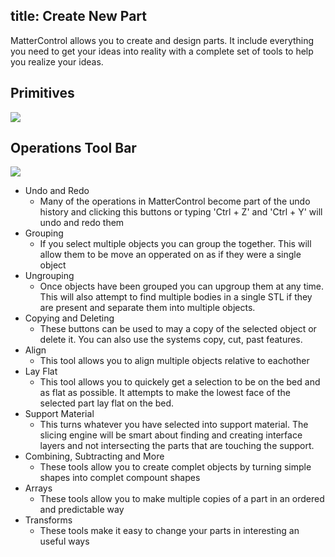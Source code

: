 title: Create New Part
---
MatterControl allows you to create and design parts. It include everything you need to get your ideas into reality with a complete set of tools to help you realize your ideas.

## Primitives
![](https://lh3.googleusercontent.com/1l3QVBzRaPDmeXMSPCyvyiNReuYCgjmdBEnH4Q04iDIGOMT-GtwEBOuTBY55IQSH5BOy1FhYhNzvBelZuE2rSGn4bw)

## Operations Tool Bar
![](https://lh3.googleusercontent.com/XIhh34w-muVF1UkVNDhBEA4a9kBCob7-OOMHntIqooOn7K1GSeXRcUyCa2ZOZH4FOBv6E1oVhpZdp1LMW7j3elFaFA)

- Undo and Redo
  - Many of the operations in MatterControl become part of the undo history and clicking this buttons or typing 'Ctrl + Z' and 'Ctrl + Y' will undo and redo them
- Grouping
  - If you select multiple objects you can group the together. This will allow them to be move an opperated on as if they were a single object
- Ungrouping
  - Once objects have been grouped you can upgroup them at any time. This will also attempt to find multiple bodies in a single STL if they are present and separate them into multiple objects.
- Copying and Deleting
  - These buttons can be used to may a copy of the selected object or delete it. You can also use the systems copy, cut, past features.
- Align
  - This tool allows you to align multiple objects relative to eachother
- Lay Flat
  - This tool allows you to quickely get a selection to be on the bed and as flat as possible. It attempts to make the lowest face of the selected part lay flat on the bed.
- Support Material
  - This turns whatever you have selected into support material. The slicing engine will be smart about finding and creating interface layers and not intersecting the parts that are touching the support.
- Combining, Subtracting and More
  - These tools allow you to create complet objects by turning simple shapes into complet compount shapes
- Arrays
  - These tools allow you to make multiple copies of a part in an ordered and predictable way
- Transforms
  - These tools make it easy to change your parts in interesting an useful ways
